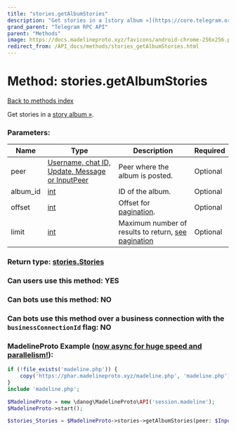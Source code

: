 ```yaml
---
title: "stories.getAlbumStories"
description: "Get stories in a [story album »](https://core.telegram.org/api/stories#story-albums)."
grand_parent: "Telegram RPC API"
parent: "Methods"
image: https://docs.madelineproto.xyz/favicons/android-chrome-256x256.png
redirect_from: /API_docs/methods/stories_getAlbumStories.html
---
```

# Method: stories.getAlbumStories
[Back to methods index](index.html)



Get stories in a [story album »](https://core.telegram.org/api/stories#story-albums).

### Parameters:

| Name     |    Type       | Description | Required |
|----------|---------------|-------------|----------|
|peer|[Username, chat ID, Update, Message or InputPeer](/API_docs/types/InputPeer.html) | Peer where the album is posted. | Optional|
|album\_id|[int](/API_docs/types/int.html) | ID of the album. | Optional|
|offset|[int](/API_docs/types/int.html) | Offset for [pagination](https://core.telegram.org/api/offsets). | Optional|
|limit|[int](/API_docs/types/int.html) | Maximum number of results to return, [see pagination](https://core.telegram.org/api/offsets) | Optional|


### Return type: [stories.Stories](/API_docs/types/stories.Stories.html)

### Can users use this method: **YES**


### Can bots use this method: **NO**


### Can bots use this method over a business connection with the `businessConnectionId` flag: **NO**


### MadelineProto Example ([now async for huge speed and parallelism!](https://docs.madelineproto.xyz/docs/ASYNC.html)):


```php
if (!file_exists('madeline.php')) {
    copy('https://phar.madelineproto.xyz/madeline.php', 'madeline.php');
}
include 'madeline.php';

$MadelineProto = new \danog\MadelineProto\API('session.madeline');
$MadelineProto->start();

$stories_Stories = $MadelineProto->stories->getAlbumStories(peer: $InputPeer, album_id: $int, offset: $int, limit: $int, );
```

